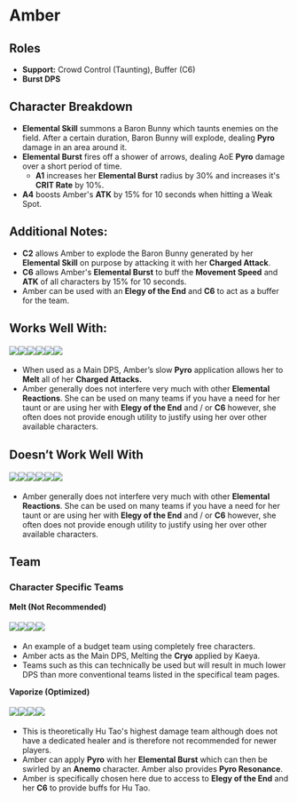 # Amber

## Roles

* **Support:** Crowd Control (Taunting), Buffer (C6)
* **Burst DPS**

## Character Breakdown

* **Elemental Skill** summons a Baron Bunny which taunts enemies on the field. After a certain duration, Baron Bunny will explode, dealing **Pyro** damage in an area around it.
* **Elemental Burst** fires off a shower of arrows, dealing AoE **Pyro** damage over a short period of time.
  * **A1** increases her **Elemental Burst** radius by 30% and increases it's **CRIT Rate** by 10%.
* **A4** boosts Amber's **ATK** by 15% for 10 seconds when hitting a Weak Spot.

## Additional Notes:

* **C2** allows Amber to explode the Baron Bunny generated by her **Elemental Skill** on purpose by attacking it with her **Charged Attack**.
* **C6** allows Amber's **Elemental Burst** to buff the **Movement Speed** and **ATK** of all characters by 15% for 10 seconds.
* Amber can be used with an **Elegy of the End** and **C6** to act as a buffer for the team.

## Works Well With:

#### ![](../../.gitbook/assets/Element\_Anemo.webp)![](../../.gitbook/assets/Element\_Cryo.webp)![](../../.gitbook/assets/Element\_Electro.webp)![](../../.gitbook/assets/Element\_Geo.webp)![](../../.gitbook/assets/Element\_Hydro.webp)![](../../.gitbook/assets/Element\_Pyro.webp)

* When used as a Main DPS, Amber’s slow **Pyro** application allows her to **Melt** all of her **Charged Attacks.**
* Amber generally does not interfere very much with other **Elemental Reactions**. She can be used on many teams if you have a need for her taunt or are using her with **Elegy of the End** and / or **C6** however, she often does not provide enough utility to justify using her over other available characters.

## Doesn’t Work Well With

#### ![](../../.gitbook/assets/Element\_Anemo.webp)![](../../.gitbook/assets/Element\_Cryo.webp)![](../../.gitbook/assets/Element\_Electro.webp)![](../../.gitbook/assets/Element\_Geo.webp)![](../../.gitbook/assets/Element\_Hydro.webp)![](../../.gitbook/assets/Element\_Pyro.webp)

* Amber generally does not interfere very much with other **Elemental Reactions**. She can be used on many teams if you have a need for her taunt or are using her with **Elegy of the End** and / or **C6** however, she often does not provide enough utility to justify using her over other available characters.

## Team

### Character Specific Teams

**Melt (Not Recommended)**

#### ![](../../.gitbook/assets/UI\_AvatarIcon\_Amber.png)![](../../.gitbook/assets/UI\_AvatarIcon\_Kaeya.png)![](../../.gitbook/assets/UI\_AvatarIcon\_Lumine\_Anemo.png)![](../../.gitbook/assets/UI\_AvatarIcon\_Barbara.png)

* An example of a budget team using completely free characters.
* Amber acts as the Main DPS, Melting the **Cryo** applied by Kaeya.
* Teams such as this can technically be used but will result in much lower DPS than more conventional teams listed in the specifical team pages.

**Vaporize (Optimized)**

#### ![](../../.gitbook/assets/UI\_AvatarIcon\_Hutao.png)![](../../.gitbook/assets/UI\_AvatarIcon\_Xingqiu.png)![](../../.gitbook/assets/UI\_AvatarIcon\_Kazuha.png)![](../../.gitbook/assets/UI\_AvatarIcon\_Amber.png)

* This is theoretically Hu Tao's highest damage team although does not have a dedicated healer and is therefore not recommended for newer players.
* Amber can apply **Pyro** with her **Elemental Burst** which can then be swirled by an **Anemo** character. Amber also provides **Pyro Resonance**.
* Amber is specifically chosen here due to access to **Elegy of the End** and her **C6** to provide buffs for Hu Tao.
